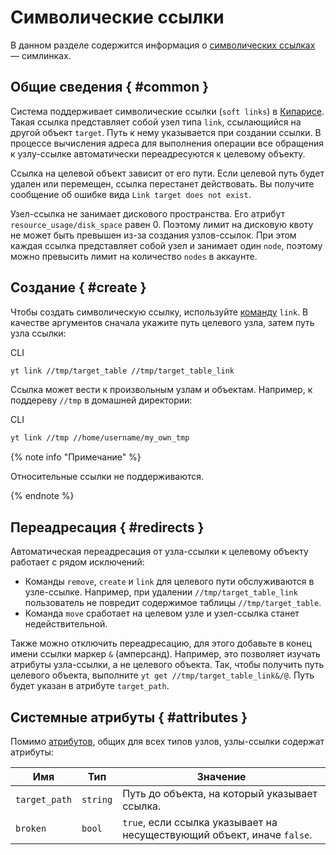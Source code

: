 # Символические ссылки

В данном разделе содержится информация о [символических ссылках](https://{{lang}}.wikipedia.org/wiki/Символическая_ссылка) — симлинках.

## Общие сведения { #common }

Система поддерживает символические ссылки (`soft links`) в [Кипарисе](../../../user-guide/storage/cypress.md). Такая ссылка представляет собой узел типа `link`, ссылающийся на другой объект `target`.
Путь к нему указывается при создании ссылки. В процессе вычисления адреса для выполнения операции все обращения к узлу-ссылке автоматически переадресуются к целевому объекту.

Ссылка на целевой объект зависит от его пути.
Если целевой путь будет удален или перемещен, ссылка перестанет действовать. Вы получите сообщение об ошибке вида `Link target does not exist`.

Узел-ссылка не занимает дискового пространства. Его атрибут `resource_usage/disk_space` равен 0. Поэтому лимит на дисковую квоту не может быть превышен из-за создания узлов-ссылок.
При этом каждая ссылка представляет собой узел и занимает один `node`, поэтому можно превысить лимит на количество `nodes` в аккаунте.

## Создание { #create }

Чтобы создать символическую ссылку, используйте [команду](../../../api/commands.md#link) `link`. В качестве аргументов сначала укажите путь целевого узла, затем путь узла ссылки:

CLI
```bash
yt link //tmp/target_table //tmp/target_table_link
```

Ссылка может вести к произвольным узлам и объектам.
Например, к поддереву `//tmp` в домашней директории:

CLI
```bash
yt link //tmp //home/username/my_own_tmp
```

{% note info "Примечание" %}

Относительные ссылки не поддерживаются.

{% endnote %}

## Переадресация { #redirects }

Автоматическая переадресация от узла-ссылки к целевому объекту работает с рядом исключений:

- Команды `remove`, `create` и `link` для целевого пути обслуживаются в узле-ссылке. Например, при удалении `//tmp/target_table_link` пользователь не повредит содержимое таблицы `//tmp/target_table`.
- Команда `move` сработает на целевом узле и узел-ссылка станет недействительной.

Также можно отключить переадресацию, для этого добавьте в конец имени ссылки маркер `&` (амперсанд).
Например, это позволяет изучать атрибуты узла-ссылки, а не целевого объекта.
Так, чтобы получить путь целевого объекта, выполните `yt get //tmp/target_table_link&/@`. Путь будет указан в атрибуте `target_path`.

## Системные атрибуты { #attributes }

Помимо [атрибутов](../../../user-guide/storage/attributes.md), общих для всех типов узлов, узлы-ссылки содержат атрибуты:

| **Имя**       | **Тип**  | **Значение**                                                 |
| ------------- | -------- | ------------------------------------------------------------ |
| `target_path` | `string` | Путь до объекта, на который указывает ссылка.                |
| `broken`      | `bool`   | `true`, если ссылка указывает на несуществующий объект, иначе `false`. |

